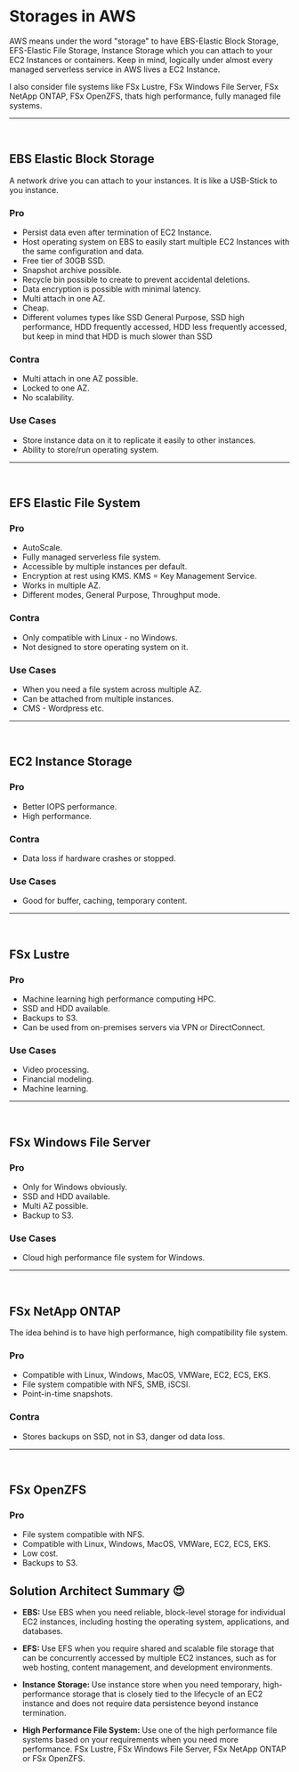 # Storages in AWS

AWS means under the word "storage" to have EBS-Elastic Block Storage, EFS-Elastic File Storage, Instance Storage which you can attach to your EC2 Instances or containers. Keep in mind, logically under almost every managed serverless service in AWS lives a EC2 Instance.

I also consider file systems like FSx Lustre, FSx Windows File Server, FSx NetApp ONTAP, FSx OpenZFS, thats high performance, fully managed file systems.

---
<br>

## EBS Elastic Block Storage
A network drive you can attach to your instances.
It is like a USB-Stick to you instance.

### Pro
- Persist data even after termination of EC2 Instance.
- Host operating system on EBS to easily start multiple EC2 Instances with the same configuration and data.
- Free tier of 30GB SSD.
- Snapshot archive possible.
- Recycle bin possible to create to prevent accidental deletions.
- Data encryption is possible with minimal latency.
- Multi attach in one AZ.
- Cheap.
- Different volumes types like SSD General Purpose, SSD high performance, HDD frequently accessed, HDD less frequently accessed, but keep in mind that HDD is much slower than SSD

### Contra
- Multi attach in one AZ possible.
- Locked to one AZ.
- No scalability.

### Use Cases
- Store instance data on it to replicate it easily to other instances.
- Ability to store/run operating system.

---
<br>

## EFS Elastic File System

### Pro
- AutoScale.
- Fully managed serverless file system.
- Accessible by multiple instances per default.
- Encryption at rest using KMS. KMS = Key Management Service.
- Works in multiple AZ.
- Different modes, General Purpose, Throughput mode.

### Contra
- Only compatible with Linux - no Windows.
- Not designed to store operating system on it.

### Use Cases
- When you need a file system across multiple AZ.
- Can be attached from multiple instances.
- CMS - Wordpress etc.

---
<br>

## EC2 Instance Storage

### Pro
- Better IOPS performance.
- High performance.

### Contra
- Data loss if hardware crashes or stopped.

### Use Cases
- Good for buffer, caching, temporary content.

---
<br>

## FSx Lustre

### Pro
- Machine learning high performance computing HPC.
- SSD and HDD available.
- Backups to S3.
- Can be used from on-premises servers via VPN or DirectConnect.

### Use Cases
- Video processing.
- Financial modeling.
- Machine learning.

___
<br>

## FSx Windows File Server

### Pro
- Only for Windows obviously.
- SSD and HDD available.
- Multi AZ possible.
- Backup to S3.

### Use Cases
- Cloud high performance file system for Windows.

___
<br>

## FSx NetApp ONTAP
The idea behind is to have high performance, high compatibility file system.

### Pro
- Compatible with Linux, Windows, MacOS, VMWare, EC2, ECS, EKS.
- File system compatible with NFS, SMB, iSCSI.
- Point-in-time snapshots.

### Contra
- Stores backups on SSD, not in S3, danger od data loss.

___
<br>

## FSx OpenZFS
### Pro
- File system compatible with NFS.
- Compatible with Linux, Windows, MacOS, VMWare, EC2, ECS, EKS.
- Low cost.
- Backups to S3.

## Solution Architect Summary 😍

- <b>EBS: </b>Use EBS when you need reliable, block-level storage for individual EC2 instances, including hosting the operating system, applications, and databases.

- <b>EFS: </b>Use EFS when you require shared and scalable file storage that can be concurrently accessed by multiple EC2 instances, such as for web hosting, content management, and development environments.

- <b>Instance Storage: </b>Use instance store when you need temporary, high-performance storage that is closely tied to the lifecycle of an EC2 instance and does not require data persistence beyond instance termination.

- <b>High Performance File System: </b>Use one of the high performance file systems based on your requirements when you need more performance. FSx Lustre, FSx Windows File Server, FSx NetApp ONTAP or FSx OpenZFS.


